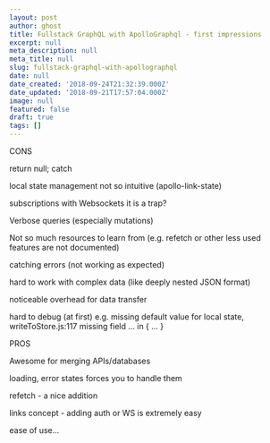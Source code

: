 ```yaml
---
layout: post
author: ghost
title: Fullstack GraphQL with ApolloGraphql - first impressions
excerpt: null
meta_description: null
meta_title: null
slug: fullstack-graphql-with-apollographql
date: null
date_created: '2018-09-24T21:32:39.000Z'
date_updated: '2018-09-21T17:57:04.000Z'
image: null
featured: false
draft: true
tags: []
---
```

<p>CONS</p><p>return null; catch</p><p>local state management not so intuitive (apollo-link-state)</p><p>subscriptions with Websockets it is a trap?</p><p>Verbose queries (especially mutations)</p><p>Not so much resources to learn from (e.g. refetch or other less used features are not documented)</p><p>catching errors (not working as expected)</p><p>hard to work with complex data (like deeply nested JSON format)</p><p>noticeable overhead for data transfer</p><p>hard to debug (at first) e.g. missing default value for local state, writeToStore.js:117 missing field ... in { ... }</p><p></p><p>PROS</p><p>Awesome for merging APIs/databases</p><p>loading, error states forces you to handle them</p><p>refetch - a nice addition</p><p>links concept - adding auth or WS is extremely easy</p><p>ease of use...</p>

